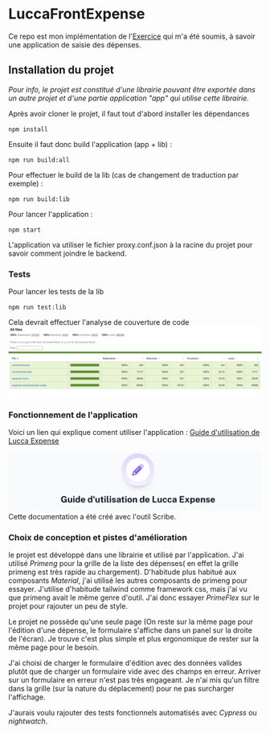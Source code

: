 # LuccaFrontExpense

Ce repo est mon implémentation de l'[Exercice](https://github.com/LuccaTest/RecruitmentTest.Angular.Sebastien.Bienvenu) qui m'a été soumis, à savoir une application de saisie des dépenses.

## Installation du projet

*Pour info, le projet est constitué d'une librairie pouvant être exportée dans un autre projet et d'une partie application "app" qui utilise cette librairie.*

Après avoir cloner le projet, il faut tout d'abord installer les dépendances
```batch
npm install
```

Ensuite il faut donc build l'application (app + lib) :
```batch
npm run build:all
```

Pour effectuer le build de la lib (cas de changement de traduction par exemple) :
```batch
npm run build:lib
```

Pour lancer l'application : 
```batch
npm start
```
L'application va utiliser le fichier proxy.conf.json à la racine du projet pour savoir comment joindre le backend.

### Tests

Pour lancer les tests de la lib
```batch
npm run test:lib
```
Cela devrait effectuer l'analyse de couverture de code
![code coverage](/projects/expense-app/src/assets/img/codecoverage.png)

### Fonctionnement de l'application

Voici un lien qui explique coment utiliser l'application :
[Guide d'utilisation de Lucca Expense](https://scribehow.com/shared/Guide_for_Creating_a_New_Expenditure_Record___KXRQUDiTPqNOigZxqP3kA)

![Guide d'utilisation de Lucca Expense](/projects/expense-app/src/assets/img/guide.png)
Cette documentation a été créé avec l'outil Scribe.

### Choix de conception et pistes d'amélioration

le projet est développé dans une librairie et utilisé par l'application. J'ai utilisé *Primeng* pour la grille de la liste des dépenses( en effet la grille primeng est très rapide au chargement).
D'habitude plus habitué aux composants *Material*, j'ai utilisé les autres composants de primeng pour essayer. J'utilise d'habitude tailwind comme framework css, mais j'ai vu que primeng avait le même genre d'outil. J'ai donc essayer *PrimeFlex* sur le projet pour rajouter un peu de style.

Le projet ne possède qu'une seule page (On reste sur la même page pour l'édition d'une dépense, le formulaire s'affiche dans un panel sur la droite de l'écran). Je trouve c'est plus simple et plus ergonomique de rester sur la même page pour le besoin.

J'ai choisi de charger le formulaire d'édition avec des données valides plutôt que de charger un formulaire vide avec des champs en erreur. Arriver sur un formulaire en erreur n'est pas très engageant.
Je n'ai mis qu'un filtre dans la grille (sur la nature du déplacement) pour ne pas surcharger l'affichage.

J'aurais voulu rajouter des tests fonctionnels automatisés avec *Cypress* ou *nightwatch*.